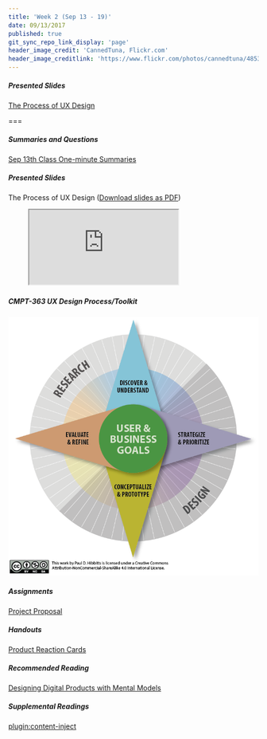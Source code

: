 ```yaml
---
title: 'Week 2 (Sep 13 - 19)'
date: 09/13/2017
published: true
git_sync_repo_link_display: 'page'
header_image_credit: 'CannedTuna, Flickr.com'
header_image_creditlink: 'https://www.flickr.com/photos/cannedtuna/4853380320/'
---
```


##### Presented Slides
[The Process of UX Design](https://swipe.to/9967fp)  

===

##### Summaries and Questions  
[Sep 13th Class One-minute Summaries](https://canvas.sfu.ca/courses/36662/assignments/267537)

##### Presented Slides  
The Process of UX Design ([Download slides as PDF](#))
<div class="embed-responsive embed-responsive-16by9"><figure><iframe src="https://www.swipe.to/embed/9967fp" allowfullscreen></iframe></figure></div>

##### CMPT-363 UX Design Process/Toolkit
![CMPT-363 UX Design Process/Toolkit Diagram](ux-design-process-v4.png)

##### Assignments
[Project Proposal](https://canvas.sfu.ca/courses/36662/assignments/267529)   

##### Handouts
[Product Reaction Cards](https://canvas.sfu.ca/courses/36662/files/folder/Handouts/Product%20Reaction%20Cards)  

##### Recommended Reading  
<a class="embedly-card" data-card-controls="0" data-card-align="left" href="https://medium.com/salesforce-ux/designing-digital-products-with-mental-models-45ac5c0a9dc2">Designing Digital Products with Mental Models</a>
<script async src="//cdn.embedly.com/widgets/platform.js" charset="UTF-8"></script>

##### Supplemental Readings  
[plugin:content-inject](/ux-techniques/what-does-a-holistic-user-experience-design-process-look-like/user-centered-design)   
